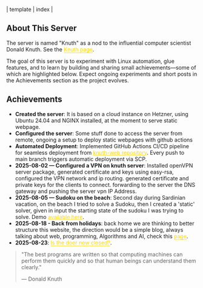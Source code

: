 | template | index |

## About This Server

The server is named "Knuth" as a nod to the influential computer scientist Donald Knuth. See the <a href="/knuth.html" style="color: #ffd700; text-decoration: none; border-bottom: 1px solid #ffd700;">Knuth page</a>.

The goal of this server is to experiment with Linux automation, glue features, and to learn by building and sharing small achievements—some of which are highlighted below. Expect ongoing experiments and short posts in the Achievements section as the project evolves.

## Achievements

- **Created the server**: It is based on a cloud instance on Hetzner, using Ubuntu 24.04 and NGINX installed, at the moment to serve static webpage.
- **Configured the server**: Some stuff done to access the server from remote, ongoing a setup to deploy static webpages with github actions
- **Automated Deployment**: Implemented GitHub Actions CI/CD pipeline for seamless deployment from <a href="https://github.com/ane1990/knuth-web" style="color: #ffd700;">knuth-web repository</a>. Every push to main branch triggers automatic deployment via SCP.
- **2025-08-02 — Configured a VPN on knuth server**: Installed openVPN server package, generated certificate and keys using easy-rsa, configured the VPN network and ip routing. generated certificate and private keys for the clients to connect. forwarding to the server the DNS gateway and pushing the server vpn IP Address.
- **2025-08-05 — Sudoku on the beach**: Second day during Sardinian vacation, on the beach I tried to solve a Sudoku, then I created a 'static' solver, given in input the starting state of the sudoku I was trying to solve. Demo <a href="/sudoku_solver.html" style="color: #ffd700;">available here</a>.
- **2025-08-18 - Back from holidays**: back home we are thinking to better structure this website, the direction would be a simple blog, always talking about web, programming, Algorithms and AI, check this <a href="/01-blog-a-new-starting-after-holidays.html" style="color: #ffd700; text-decoration: none; border-bottom: 1px solid #ffd700;">page</a>. 
- **2025-08-23**: <a href="/02-blog-a-fail2ban-quick-guide.html" style="color: #ffd700; text-decoration: none; border-bottom: 1px solid #ffd700;">Is the door now closed?</a>. 

> "The best programs are written so that computing machines can perform them quickly and so that human beings can understand them clearly."
>
> — Donald Knuth


